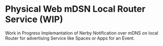 Physical Web mDSN Local Router Service (WIP)
============================================

Work in Progress Implemantation of Nerby Notification over mDNS on local Router for advertising Service like Spaces or Apps for an Event.
